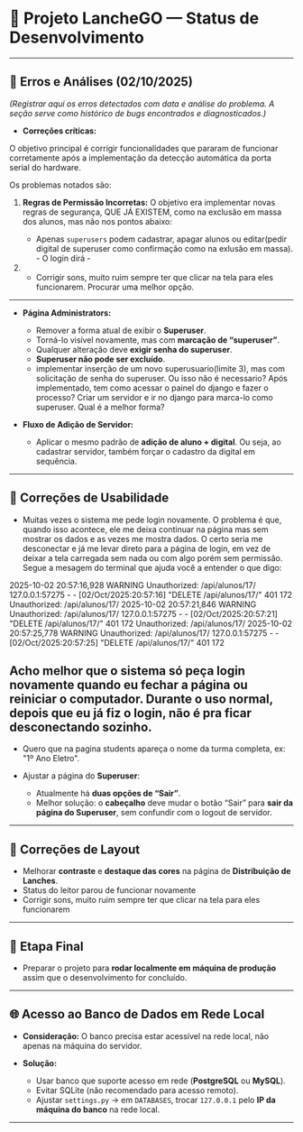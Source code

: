 # 📌 Projeto LancheGO — Status de Desenvolvimento

---

## 🐞 Erros e Análises (02/10/2025)

*(Registrar aqui os erros detectados com data e análise do problema. A seção serve como histórico de bugs encontrados e diagnosticados.)*

* **Correções críticas:**

O objetivo principal é corrigir funcionalidades que pararam de funcionar corretamente após a implementação da detecção automática da porta serial do hardware.

Os problemas notados são:

1.  **Regras de Permissão Incorretas:** O objetivo era implementar novas regras de segurança, QUE JÁ EXISTEM, como na exclusão em massa dos alunos, mas não nos pontos abaixo:
    * Apenas `superusers` podem cadastrar, apagar alunos ou editar(pedir digital de superuser como confirmação como na exlusão em massa). - O login dirá -

2.  * Corrigir sons, muito ruim sempre ter que clicar na tela para eles funcionarem. Procurar uma melhor opção.

---

* **Página Administrators:**

  * Remover a forma atual de exibir o **Superuser**.
  * Torná-lo visível novamente, mas com **marcação de “superuser”**.
  * Qualquer alteração deve **exigir senha do superuser**.
  * **Superuser não pode ser excluído**.
  * implementar inserção de um novo superusuario(limite 3), mas com solicitação de senha do superuser. Ou isso não é necessario? Após implementado, tem como acessar o painel do django e fazer o processo? Criar um servidor e ir no django para marca-lo como superuser. Qual é a melhor forma?

* **Fluxo de Adição de Servidor:**

  * Aplicar o mesmo padrão de **adição de aluno + digital**. Ou seja, ao cadastrar servidor, também forçar o cadastro da digital em sequência.

---

## 🎨 Correções de Usabilidade

* Muitas vezes o sistema me pede login novamente. O problema é que, quando isso acontece, ele me deixa continuar na página mas sem mostrar os dados e as vezes me mostra dados. O certo seria me desconectar e já me levar direto para a página de login, em vez de deixar a tela carregada sem nada ou com algo porém sem permissão. Segue a mesagem do terminal que ajuda você a entender o que digo:

2025-10-02 20:57:16,928 WARNING  Unauthorized: /api/alunos/17/
127.0.0.1:57275 - - [02/Oct/2025:20:57:16] "DELETE /api/alunos/17/" 401 172
Unauthorized: /api/alunos/17/
2025-10-02 20:57:21,846 WARNING  Unauthorized: /api/alunos/17/
127.0.0.1:57275 - - [02/Oct/2025:20:57:21] "DELETE /api/alunos/17/" 401 172
Unauthorized: /api/alunos/17/
2025-10-02 20:57:25,778 WARNING  Unauthorized: /api/alunos/17/
127.0.0.1:57275 - - [02/Oct/2025:20:57:25] "DELETE /api/alunos/17/" 401 172

 
Acho melhor que o sistema só peça login novamente quando eu fechar a página ou reiniciar o computador. Durante o uso normal, depois que eu já fiz o login, não é pra ficar desconectando sozinho.
-----


* Quero que na pagina students apareça o nome da turma completa, ex: "1º Ano Eletro".

* Ajustar a página do **Superuser**:

  * Atualmente há **duas opções de “Sair”**.
  * Melhor solução: o **cabeçalho** deve mudar o botão “Sair” para **sair da página do Superuser**, sem confundir com o logout de servidor.


---

## 🎨 Correções de Layout

* Melhorar **contraste** e **destaque das cores** na página de **Distribuição de Lanches**.
* Status do leitor parou de funcionar novamente
* Corrigir sons, muito ruim sempre ter que clicar na tela para eles funcionarem

---

## 🚀 Etapa Final

* Preparar o projeto para **rodar localmente em máquina de produção** assim que o desenvolvimento for concluído.

---

## 🌐 Acesso ao Banco de Dados em Rede Local

* **Consideração:** O banco precisa estar acessível na rede local, não apenas na máquina do servidor.
* **Solução:**

  * Usar banco que suporte acesso em rede (**PostgreSQL** ou **MySQL**).
  * Evitar SQLite (não recomendado para acesso remoto).
  * Ajustar `settings.py` → em `DATABASES`, trocar `127.0.0.1` pelo **IP da máquina do banco** na rede local.

---

